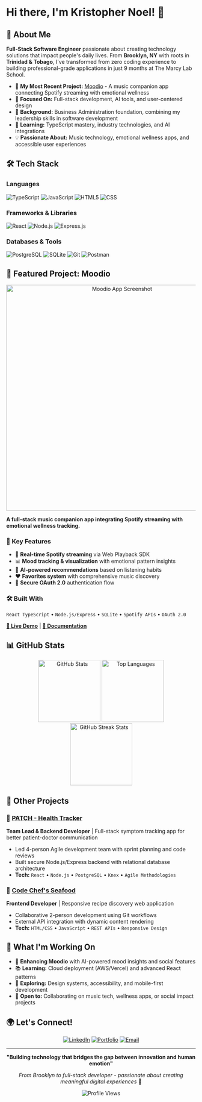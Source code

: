 # Hi there, I'm Kristopher Noel! 👋

## 🚀 About Me

**Full-Stack Software Engineer** passionate about creating technology solutions that impact people's daily lives. From **Brooklyn, NY** with roots in **Trinidad & Tobago**, I've transformed from zero coding experience to building professional-grade applications in just 9 months at The Marcy Lab School.

- 🎵 **My Most Recent Project:** [Moodio](https://github.com/moodio-project/Moodio) - A music companion app connecting Spotify streaming with emotional wellness
- 🎯 **Focused On:** Full-stack development, AI tools, and user-centered design  
- 💼 **Background:** Business Administration foundation, combining my leadership skills in software development
- 🌱 **Learning:** TypeScript mastery, industry technologies, and AI integrations
- 💡 **Passionate About:** Music technology, emotional wellness apps, and accessible user experiences

## 🛠️ Tech Stack

### Languages
![TypeScript](https://img.shields.io/badge/TypeScript-007ACC?style=for-the-badge&logo=typescript&logoColor=white)
![JavaScript](https://img.shields.io/badge/JavaScript-F7DF1E?style=for-the-badge&logo=javascript&logoColor=black)
![HTML5](https://img.shields.io/badge/HTML5-E34F26?style=for-the-badge&logo=html5&logoColor=white)
![CSS](https://img.shields.io/badge/CSS-1572B6?style=for-the-badge&logo=css3&logoColor=white)

### Frameworks & Libraries  
![React](https://img.shields.io/badge/React-20232A?style=for-the-badge&logo=react&logoColor=61DAFB)
![Node.js](https://img.shields.io/badge/Node.js-43853D?style=for-the-badge&logo=node.js&logoColor=white)
![Express.js](https://img.shields.io/badge/Express.js-404D59?style=for-the-badge&logo=express&logoColor=white)

### Databases & Tools
![PostgreSQL](https://img.shields.io/badge/PostgreSQL-316192?style=for-the-badge&logo=postgresql&logoColor=white)
![SQLite](https://img.shields.io/badge/SQLite-07405E?style=for-the-badge&logo=sqlite&logoColor=white)
![Git](https://img.shields.io/badge/Git-F05032?style=for-the-badge&logo=git&logoColor=white)
![Postman](https://img.shields.io/badge/Postman-FF6C37?style=for-the-badge&logo=postman&logoColor=white)

## 🎵 Featured Project: Moodio

<div align="center">
  <img src="https://github.com/your-username/moodio/blob/main/demo-screenshot.png" alt="Moodio App Screenshot" width="600">
</div>

**A full-stack music companion app integrating Spotify streaming with emotional wellness tracking.**

### 🌟 Key Features
- 🎵 **Real-time Spotify streaming** via Web Playback SDK
- 📊 **Mood tracking & visualization** with emotional pattern insights  
- 🎯 **AI-powered recommendations** based on listening habits
- ❤️ **Favorites system** with comprehensive music discovery
- 🔐 **Secure OAuth 2.0** authentication flow

### 🛠️ Built With
`React TypeScript` • `Node.js/Express` • `SQLite` • `Spotify APIs` • `OAuth 2.0`

**[🔗 Live Demo](your-deployed-link)** | **[📖 Documentation](https://github.com/your-username/moodio)**

## 📊 GitHub Stats

<div align="center">
  <img src="https://github-readme-stats.vercel.app/api?username=your-username&show_icons=true&theme=radical&hide_border=true&count_private=true" alt="GitHub Stats" height="165">
  <img src="https://github-readme-stats.vercel.app/api/top-langs/?username=your-username&layout=compact&theme=radical&hide_border=true" alt="Top Languages" height="165">
</div>

<div align="center">
  <img src="https://github-readme-streak-stats.herokuapp.com/?user=your-username&theme=radical&hide_border=true" alt="GitHub Streak Stats" height="165">
</div>

## 🚀 Other Projects

### 🏥 [PATCH - Health Tracker](https://github.com/your-username/patch)
**Team Lead & Backend Developer** | Full-stack symptom tracking app for better patient-doctor communication
- Led 4-person Agile development team with sprint planning and code reviews
- Built secure Node.js/Express backend with relational database architecture
- **Tech:** `React` • `Node.js` • `PostgreSQL` • `Knex` • `Agile Methodologies`

### 🦐 [Code Chef's Seafood](https://github.com/your-username/code-chefs-seafood)
**Frontend Developer** | Responsive recipe discovery web application
- Collaborative 2-person development using Git workflows
- External API integration with dynamic content rendering
- **Tech:** `HTML/CSS` • `JavaScript` • `REST APIs` • `Responsive Design`

## 🎯 What I'm Working On

- 🔧 **Enhancing Moodio** with AI-powered mood insights and social features
- 📚 **Learning:** Cloud deployment (AWS/Vercel) and advanced React patterns  
- 🎨 **Exploring:** Design systems, accessibility, and mobile-first development
- 🤝 **Open to:** Collaborating on music tech, wellness apps, or social impact projects

## 🌍 Let's Connect!

<div align="center">
  
[![LinkedIn](https://img.shields.io/badge/LinkedIn-0077B5?style=for-the-badge&logo=linkedin&logoColor=white)](your-linkedin-url)
[![Portfolio](https://img.shields.io/badge/Portfolio-24292e?style=for-the-badge&logo=github&logoColor=white)](your-portfolio-url)
[![Email](https://img.shields.io/badge/Email-D14836?style=for-the-badge&logo=gmail&logoColor=white)](mailto:noelkris500@gmail.com)

</div>

---

<div align="center">
  
**"Building technology that bridges the gap between innovation and human emotion"**

*From Brooklyn to full-stack developer - passionate about creating meaningful digital experiences* 🚀

![Profile Views](https://komarev.com/ghpvc/?username=your-username&style=for-the-badge&color=brightgreen)

</div>
